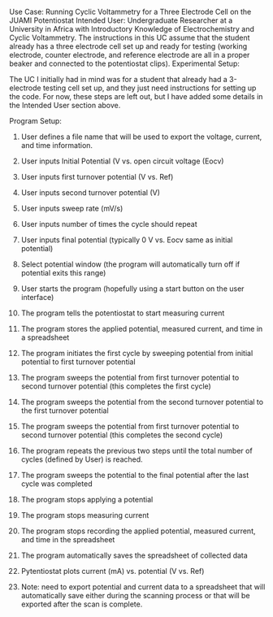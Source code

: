 Use Case: Running Cyclic Voltammetry for a Three Electrode Cell on the JUAMI Potentiostat
Intended User: Undergraduate Researcher at a University in Africa with Introductory Knowledge of Electrochemistry and Cyclic Voltammetry. The instructions in this UC assume that the student already has a three electrode cell set up and ready for testing (working electrode, counter electrode, and reference electrode are all in a proper beaker and connected to the potentiostat clips).
Experimental Setup:

The UC I initially had in mind was for a student that already had a 3-electrode testing cell set up, and they just need instructions for setting up the code. For now, these steps are left out, but I have added some details in the Intended User section above.

Program Setup:
1. User defines a file name that will be used to export the voltage, current, and time information.
1. User inputs Initial Potential (V vs. open circuit voltage (Eocv)
1. User inputs first turnover potential (V vs. Ref)
1. User inputs second turnover potential (V)
1. User inputs sweep rate (mV/s)
1. User inputs number of times the cycle should repeat
1. User inputs final potential (typically 0 V vs. Eocv same as initial potential)
1. Select potential window (the program will automatically turn off if potential exits this range)
1. User starts the program (hopefully using a start button on the user interface)
1. The program tells the potentiostat to start measuring current
1. The program stores the applied potential, measured current, and time in a spreadsheet
1. The program initiates the first cycle by sweeping potential from initial potential to first turnover potential
1. The program sweeps the potential from first turnover potential to second turnover potential (this completes the first cycle)
1. The program sweeps the potential from the second turnover potential to the first turnover potential
1. The program sweeps the potential from first turnover potential to second turnover potential (this completes the second cycle)
1. The program repeats the previous two steps until the total number of cycles (defined by User) is reached.
1. The program sweeps the potential to the final potential after the last cycle was completed
1. The program stops applying a potential
1. The program stops measuring current
1. The program stops recording the applied potential, measured current, and time in the spreadsheet
1. The program automatically saves the spreadsheet of collected data
1. Pytentiostat plots current (mA) vs. potential (V vs. Ref)

1. Note: need to export potential and current data to a spreadsheet that will automatically save either during the scanning process or that will be exported after the scan is complete.
